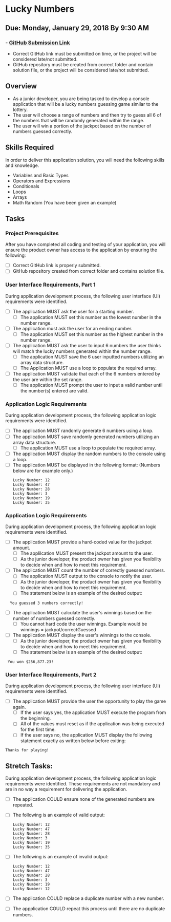 # Lucky Numbers
## Due: Monday, January 29, 2018 By 9:30 AM
### - [GitHub Submission Link](https://docs.google.com/forms/d/e/1FAIpQLScUEvl_ZgH_OgBu0zbg_WIvB6zBSkkXh7wfxqjv4LwLdBDxLg/viewform)
  - Correct GitHub link must be submitted on time, or the project will be considered late/not submitted.
  - GitHub repository must be created from correct folder and contain solution file, or the project will be considered late/not submitted.

## Overview
- As a junior developer, you are being tasked to develop a console application that will be a lucky numbers guessing game similar to the lottery.
- The user will choose a range of numbers and then try to guess all 6 of the numbers that will be randomly generated within the range.
- The user will win a portion of the jackpot based on the number of numbers guessed correctly.

## Skills Required
In order to deliver this application solution, you will need the following skills and knowledge.
-  Variables and Basic Types
-  Operators and Expressions
-  Conditionals
-  Loops
-  Arrays
-  Math Random (You have been given an example)

## Tasks

### Project Prerequisites

After you have completed all coding and testing of your application, you will ensure the product owner has access to the application by ensuring the following:
- [ ] Correct GitHub link is properly submitted.
- [ ] GitHub repository created from correct folder and contains solution file.

###  User Interface Requirements, Part 1

During application development process, the following user interface (UI) requirements were identified. 
- [ ] The application MUST ask the user for a starting number.
	- [ ] The application MUST set this number as the lowest number in the number range.
- [ ] The application must ask the user for an ending number.
	- [ ] The application MUST set this number as the highest number in the number range.
- [ ] The application MUST ask the user to input 6 numbers the user thinks will match the lucky numbers generated within the number range.
    - [ ] The application MUST save the 6 user inputted numbers utilizing an array data structure.
    - [ ] The Application MUST use a loop to populate the required array.
- [ ] The application MUST validate that each of the 6 numbers entered by the user are within the set range.
	- [ ] The application MUST prompt the user to input a valid number until the number(s) entered are valid.

### Application Logic Requirements

During application development process, the following application logic requirements were identified. 
- [ ] The application MUST randomly generate 6 numbers using a loop.
- [ ] The application MUST save randomly generated numbers utilizing an array data structure.
	- [ ] The application MUST use a loop to populate the required array.
- [ ] The application MUST display the random numbers to the console using a loop.
- [ ] The application MUST be displayed in the following format: (Numbers below are for example only.)
  ```
  Lucky Number: 12
  Lucky Number: 47
  Lucky Number: 28
  Lucky Number: 3
  Lucky Number: 19
  Lucky Number: 35
  ```
  
### Application Logic Requirements

During application development process, the following application logic requirements were identified. 
- [ ] The application MUST provide a hard-coded value for the jackpot amount.
	- [ ] The applilcation MUST present the jackpot amount to the user.
	- [ ] As the junior developer, the product owner has given you flexibility to decide when and how to meet this requirement.
- [ ] The application MUST count the number of correctly guessed numbers.
	- [ ] The application MUST output to the console to notify the user.
	- [ ] As the junior developer, the product owner has given you flexibility to decide when and how to meet this requirement.
	- [ ] The statement below is an example of the desired output:
 
```
  You guessed 3 numbers correctly!
```

- [ ] The application MUST calculate the user's winnings based on the number of numbers guessed correctly.
	- [ ] You cannot hard code the user winnings. Example would be winnings = jackpot/correctGuessed 
- [ ] The application MUST display the user's winnings to the console.
	- [ ] As the junior developer, the product owner has given you flexibility to decide when and how to meet this requirement.
	- [ ] The statement below is an example of the desired output:
 
 ``` 
  You won $256,877.23!
 ``` 
  
###  User Interface Requirements, Part 2

During application development process, the following user interface (UI) requirements were identified. 
- [ ] The application MUST provide the user the opportunity to play the game again.
	- [ ] If the user says yes, the application MUST execute the program from the beginning.
	- [ ] All of the values must reset as if the application was being executed for the first time. 
	- [ ] If the user says no, the application MUST display the following statement exactly as written below before exiting:

```	
Thanks for playing! 
```

## Stretch Tasks:

During application development process, the following application logic requirements were identified. These requirements are not mandatory and are in no way a requirement for delivering the application.
- [ ] The application COULD ensure none of the generated numbers are repeated. 
- [ ] The following is an example of valid output: 
  
  ```
  Lucky Number: 12
  Lucky Number: 47
  Lucky Number: 28
  Lucky Number: 3
  Lucky Number: 19
  Lucky Number: 35
  ```

- [ ] The following is an example of invalid output:
  
  ```
  Lucky Number: 12
  Lucky Number: 47
  Lucky Number: 28
  Lucky Number: 3
  Lucky Number: 19
  Lucky Number: 12
  ```

- [ ] The application COULD replace a duplicate number with a new number.
- [ ] The appplication COULD repeat this process until there are no duplicate numbers.